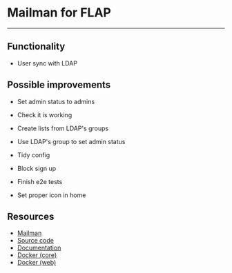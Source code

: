 # Mailman for FLAP

---

## Functionality

- User sync with LDAP

## Possible improvements

- Set admin status to admins
- Check it is working
- Create lists from LDAP's groups
- Use LDAP's group to set admin status
- Tidy config

- Block sign up
- Finish e2e tests
- Set proper icon in home

## Resources

- [Mailman](https://mailman3.org)
- [Source code](https://gitlab.com/mailman)
- [Documentation](https://docs.mailman3.org)
- [Docker (core)](https://hub.docker.com/r/maxking/mailman-core)
- [Docker (web)](https://hub.docker.com/r/maxking/mailman-web)
